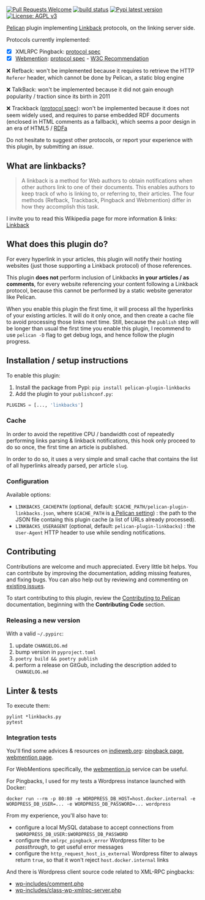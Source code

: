 [![Pull Requests Welcome](https://img.shields.io/badge/PRs-welcome-brightgreen.svg?style=flat)](http://makeapullrequest.com)
[![build status](https://github.com/pelican-plugins/linkbacks/workflows/build/badge.svg)](https://github.com/pelican-plugins/linkbacks/actions?query=workflow%3Abuild)
[![Pypi latest version](https://img.shields.io/pypi/v/pelican-plugin-linkbacks.svg)](https://pypi.python.org/pypi/pelican-plugin-linkbacks)
[![License: AGPL v3](https://img.shields.io/badge/License-AGPL%20v3-blue.svg)](https://www.gnu.org/licenses/agpl-3.0)

[Pelican](https://getpelican.com) plugin implementing [Linkback](https://en.wikipedia.org/wiki/Linkback) protocols,
on the linking server side.

Protocols currently implemented:
- [x] XMLRPC Pingback: [protocol spec](http://www.hixie.ch/specs/pingback/pingback)
- [x] [Webmention](https://indieweb.org/Webmention): [protocol spec](https://github.com/converspace/webmention) - [W3C Recommendation](https://www.w3.org/TR/2017/REC-webmention-20170112/)

❌ Refback: won't be implemented because it requires to retrieve the HTTP `Referer` header,
which cannot be done by Pelican, a static blog engine

❌ TalkBack: won't be implemented because it did not gain enough popularity / traction since its birth in 2011

❌ Trackback ([protocol spec](http://archive.cweiske.de/trackback/trackback-1.2.html)):
won't be implemented because it does not seem widely used,
and requires to parse embedded RDF documents (enclosed in HTML comments as a fallback),
which seems a poor design in an era of HTML5 / [RDFa](https://fr.wikipedia.org/wiki/RDFa)

Do not hesitate to suggest other protocols, or report your experience with this plugin, by submitting an _issue_.

## What are linkbacks?

> A linkback is a method for Web authors to obtain notifications when other authors link to one of their documents.
> This enables authors to keep track of who is linking to, or referring to, their articles.
> The four methods (Refback, Trackback, Pingback and Webmention) differ in how they accomplish this task.

I invite you to read this Wikipedia page for more information & links: [Linkback](https://en.wikipedia.org/wiki/Linkback)


## What does this plugin do?
For every hyperlink in your articles, this plugin will notify their hosting websites
(just those supporting a Linkback protocol) of those references.

This plugin **does not** perform inclusion of Linkbacks **in your articles / as comments**,
for every website referencing your content following a Linkback protocol,
because this cannot be performed by a static website generator like Pelican.

When you enable this plugin the first time, it will process all the hyperlinks of your existing articles.
It will do it only once, and then create a cache file to avoid processing those links next time.
Still, because the `publish` step will be longer than usual the first time you enable this plugin,
I recommend to use `pelican -D` flag to get debug logs, and hence follow the plugin progress.


## Installation / setup instructions
To enable this plugin:
1. Install the package from Pypi: `pip install pelican-plugin-linkbacks`
2. Add the plugin to your `publishconf.py`:
```python
PLUGINS = [..., 'linkbacks']
```

### Cache
In order to avoid the repetitive CPU / bandwidth cost of repeatedly performing links parsing & linkback notifications,
this hook only proceed to do so once, the first time an article is published.

In order to do so, it uses a very simple and small cache that contains the list of all hyperlinks already parsed,
per article `slug`. <!-- Note: alternatively, we could cache only article slugs and consider them entirely processed -->


### Configuration
Available options:

- `LINKBACKS_CACHEPATH` (optional, default: `$CACHE_PATH/pelican-plugin-linkbacks.json`,
where `$CACHE_PATH` is [a Pelican setting](https://docs.getpelican.com/en/latest/settings.html)) :
  the path to the JSON file containg this plugin cache (a list of URLs already processed).
- `LINKBACKS_USERAGENT` (optional, default: `pelican-plugin-linkbacks`) :
  the `User-Agent` HTTP header to use while sending notifications.


## Contributing

Contributions are welcome and much appreciated. Every little bit helps. You can contribute by improving the documentation,
adding missing features, and fixing bugs. You can also help out by reviewing and commenting on [existing issues](https://github.com/pelican-plugins/linkbacks/issues).

To start contributing to this plugin, review the [Contributing to Pelican](https://docs.getpelican.com/en/latest/contribute.html) documentation,
beginning with the **Contributing Code** section.


### Releasing a new version
With a valid `~/.pypirc`:

1. update `CHANGELOG.md`
2. bump version in `pyproject.toml`
3. `poetry build && poetry publish`
4. perform a release on GitGub, including the description added to `CHANGELOG.md`


## Linter & tests
To execute them:

    pylint *linkbacks.py
    pytest

### Integration tests

You'll find some advices & resources on [indieweb.org](https://indieweb.org):
[pingback page](https://indieweb.org/pingback), [webmention page](https://indieweb.org/Webmention).

For WebMentions specifically, the [webmention.io](https://webmention.io) service can be useful.

For Pingbacks, I used for my tests a Wordpress instance launched with Docker:

    docker run --rm -p 80:80 -e WORDPRESS_DB_HOST=host.docker.internal -e WORDPRESS_DB_USER=... -e WORDPRESS_DB_PASSWORD=... wordpress

From my experience, you'll also have to:
- configure a local MySQL database to accept connections from `$WORDPRESS_DB_USER:$WORDPRESS_DB_PASSWORD`
- configure the `xmlrpc_pingback_error` Wordpress filter to be _passthrough_, to get useful error messages
- configure the `http_request_host_is_external` Wordpress filter to always return `true`,
  so that it won't reject `host.docker.internal` links

And there is Wordpress client source code related to XML-RPC pingbacks:
- [wp-includes/comment.php](https://github.com/WordPress/WordPress/blob/master/wp-includes/comment.php)
- [wp-includes/class-wp-xmlrpc-server.php](https://github.com/WordPress/WordPress/blob/master/wp-includes/class-wp-xmlrpc-server.php)
